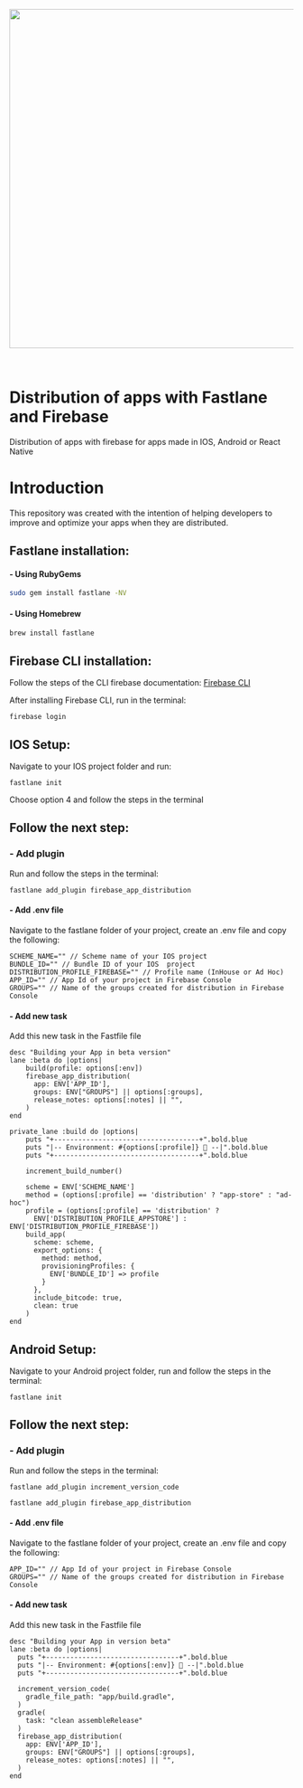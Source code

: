 <br/><br/>
<p align="center">
  <img width="600" src="https://res.cloudinary.com/jesuhrz/image/upload/v1585169733/fastlane-and-firebase.png">
</p>
<br/>

# Distribution of apps with Fastlane and Firebase
Distribution of apps with firebase for apps made in IOS, Android or React Native

# Introduction
This repository was created with the intention of helping developers to improve and optimize your apps when they are distributed.

## Fastlane installation:

#### - Using RubyGems
```sh
sudo gem install fastlane -NV
```

#### - Using Homebrew
```sh
brew install fastlane
```

## Firebase CLI installation:
Follow the steps of the CLI firebase documentation: [Firebase CLI](https://firebase.google.com/docs/cli)

After installing Firebase CLI, run in the terminal:
```
firebase login
```

## IOS Setup:
Navigate to your IOS project folder and run:
```
fastlane init
```

Choose option 4 and follow the steps in the terminal


## Follow the next step:

### - Add plugin
Run and follow the steps in the terminal:
```
fastlane add_plugin firebase_app_distribution
```

#### - Add .env file
Navigate to the fastlane folder of your project, create an .env file and copy the following:
```
SCHEME_NAME="" // Scheme name of your IOS project
BUNDLE_ID="" // Bundle ID of your IOS  project
DISTRIBUTION_PROFILE_FIREBASE="" // Profile name (InHouse or Ad Hoc)
APP_ID="" // App Id of your project in Firebase Console
GROUPS="" // Name of the groups created for distribution in Firebase Console
```

#### - Add new task
Add this new task in the Fastfile file
```
desc "Building your App in beta version"
lane :beta do |options|
    build(profile: options[:env])
    firebase_app_distribution(
      app: ENV['APP_ID'],
      groups: ENV["GROUPS"] || options[:groups],
      release_notes: options[:notes] || "",
    )
end

private_lane :build do |options|
    puts "+------------------------------------+".bold.blue
    puts "|-- Environment: #{options[:profile]} 🚀 --|".bold.blue
    puts "+------------------------------------+".bold.blue

    increment_build_number()

    scheme = ENV['SCHEME_NAME']
    method = (options[:profile] == 'distribution' ? "app-store" : "ad-hoc")
    profile = (options[:profile] == 'distribution' ? 
      ENV['DISTRIBUTION_PROFILE_APPSTORE'] : ENV['DISTRIBUTION_PROFILE_FIREBASE'])
    build_app(
      scheme: scheme,
      export_options: {
        method: method,
        provisioningProfiles: {
          ENV['BUNDLE_ID'] => profile
        }
      },
      include_bitcode: true,
      clean: true
    )
end
```

## Android Setup:
Navigate to your Android project folder, run and follow the steps in the terminal:
```
fastlane init
```

  ## Follow the next step:

  ### - Add plugin
  Run and follow the steps in the terminal:
  ```
  fastlane add_plugin increment_version_code
  ```
  ```
  fastlane add_plugin firebase_app_distribution
  ```

  #### - Add .env file
  Navigate to the fastlane folder of your project, create an .env file and copy the following:
  ```
  APP_ID="" // App Id of your project in Firebase Console
  GROUPS="" // Name of the groups created for distribution in Firebase Console
  ```

  #### - Add new task
  Add this new task in the Fastfile file
  ```
  desc "Building your App in version beta"
  lane :beta do |options|
    puts "+---------------------------------+".bold.blue
    puts "|-- Environment: #{options[:env]} 🚀 --|".bold.blue
    puts "+---------------------------------+".bold.blue

    increment_version_code(
      gradle_file_path: "app/build.gradle",
    )
    gradle(
      task: "clean assembleRelease"
    )
    firebase_app_distribution(
      app: ENV['APP_ID'],
      groups: ENV["GROUPS"] || options[:groups],
      release_notes: options[:notes] || "",
    )
  end
  ```

